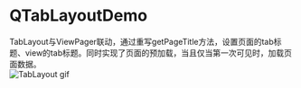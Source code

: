 # QTabLayoutDemo
TabLayout与ViewPager联动，通过重写getPageTitle方法，设置页面的tab标题、view的tab标题。同时实现了页面的预加载，当且仅当第一次可见时，加载页面数据。<br>
![TabLayout gif](https://github.com/272664150/QTabLayoutDemo/blob/master/screenshots/1.gif)
